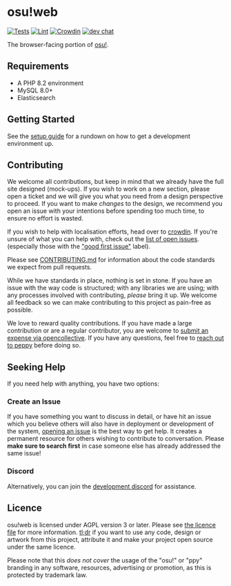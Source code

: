 # osu!web

[![Tests](https://github.com/ppy/osu-web/actions/workflows/tests.yml/badge.svg)](https://github.com/ppy/osu-web/actions/workflows/tests.yml)
[![Lint](https://github.com/ppy/osu-web/actions/workflows/lint.yml/badge.svg)](https://github.com/ppy/osu-web/actions/workflows/lint.yml)
[![Crowdin](https://d322cqt584bo4o.cloudfront.net/osu-web/localized.svg)](https://crowdin.com/project/osu-web)
[![dev chat](https://discordapp.com/api/guilds/188630481301012481/widget.png?style=shield)](https://discord.gg/ppy)

The browser-facing portion of [osu!](https://osu.ppy.sh/home).

## Requirements

- A PHP 8.2 environment
- MySQL 8.0+
- Elasticsearch

## Getting Started

See the [setup guide](SETUP.md) for a rundown on how to get a development environment up.

## Contributing

We welcome all contributions, but keep in mind that we already have the full site designed (mock-ups). If you wish to work on a new section, please open a ticket and we will give you what you need from a design perspective to proceed. If you want to make *changes* to the design, we recommend you open an issue with your intentions before spending too much time, to ensure no effort is wasted.

If you wish to help with localisation efforts, head over to [crowdin](https://crowdin.com/project/osu-web). If you're unsure of what you can help with, check out the [list of open issues](https://github.com/ppy/osu-web/issues). (especially those with the ["good first issue"](https://github.com/ppy/osu-web/issues?q=is%3Aissue+is%3Aopen+sort%3Aupdated-desc+label%3A%22good+first+issue%22) label).

Please see [CONTRIBUTING.md](CONTRIBUTING.md) for information about the code standards we expect from pull requests.

While we have standards in place, nothing is set in stone. If you have an issue with the way code is structured; with any libraries we are using; with any processes involved with contributing, *please* bring it up. We welcome all feedback so we can make contributing to this project as pain-free as possible.

We love to reward quality contributions. If you have made a large contribution or are a regular contributor, you are welcome to [submit an expense via opencollective](https://opencollective.com/ppy/expenses/new). If you have any questions, feel free to [reach out to peppy](mailto:pe@ppy.sh) before doing so.

## Seeking Help

If you need help with anything, you have two options:

### Create an Issue

If you have something you want to discuss in detail, or have hit an issue which you believe others will also have in deployment or development of the system, [opening an issue](https://github.com/ppy/osu-web/issues) is the best way to get help. It creates a permanent resource for others wishing to contribute to conversation. Please **make sure to search first** in case someone else has already addressed the same issue!

### Discord

Alternatively, you can join the [development discord](https://discord.gg/ppy) for assistance.

## Licence

osu!web is licensed under AGPL version 3 or later. Please see [the licence file](LICENCE) for more information. [tl;dr](https://tldrlegal.com/license/gnu-affero-general-public-license-v3-(agpl-3.0)) if you want to use any code, design or artwork from this project, attribute it and make your project open source under the same licence.

Please note that this *does not cover* the usage of the "osu!" or "ppy" branding in any software, resources, advertising or promotion, as this is protected by trademark law.
